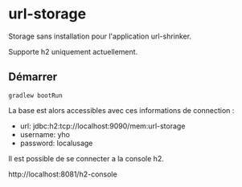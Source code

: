 # url-storage

Storage sans installation pour l'application url-shrinker.

Supporte h2 uniquement actuellement.

## Démarrer

    gradlew bootRun

La base est alors accessibles avec ces informations de connection :
  * url: jdbc:h2:tcp://localhost:9090/mem:url-storage 
  * username: yho
  * password: localusage


Il est possible de se connecter a la console h2.

http://localhost:8081/h2-console
